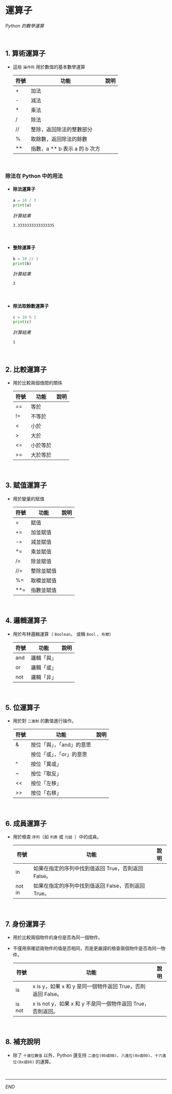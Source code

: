 # 運算子

_Python 的數學運算_

<br>

## 1. 算術運算子

- 這些 `操作符` 用於數值的基本數學運算

    符號  | 功能      |  說明
    -----|-----------|--------
    \+   | 加法
    \-   | 減法
    \*   | 乘法
    /    | 除法
    //   | 整除，返回除法的整數部分
    %    | 取餘數，返回除法的餘數
    **   | 指數，a ** b 表示 a 的 b 次方



</br>

### 除法在 Python 中的用法
 
- #### 除法運算子
    ```python
    a = 10 / 3
    print(a)
    ```
    *計算結果*
    ```bash
    3.3333333333333335
    ```

</br>

- #### 整除運算子
    ```python
    b = 10 // 3
    print(b)
    ```
    *計算結果*
    ```bash
    3
    ```

</br>

- #### 除法取餘數運算子
    ```python
    c = 10 % 3
    print(c)
    ```
    *計算結果*
    ```bash
    1
    ```

</br>

## 2. 比較運算子

- 用於比較兩個值間的關係

    符號 | 功能      |  說明
    ----|-----------|--------
    ==  |  等於
    !=  |  不等於
    <   |  小於
    \>  |  大於
    <=  |  小於等於
    \>= |  大於等於

</br>

## 3. 賦值運算子

- 用於變量的賦值

    符號 | 功能      |  說明
    ----|-----------|--------
    =   |賦值       |
    +=  |加並賦值    | 
    -=  |減並賦值    |
    *=  |乘並賦值    |
    /=  |除並賦值    |
    //= |整除並賦值  |
    %=  |取模並賦值  |
    **= |指數並賦值  |

</br>

## 4. 邏輯運算子

- 用於布林邏輯運算（ `Boolean`， 或稱 `Bool` 、`布爾`）

    符號 | 功能      |  說明
    ----|-----------|--------
    and|邏輯「與」
    or|邏輯「或」
    not|邏輯「非」

</br>

## 5. 位運算子

- 用於對 `二進制` 的數值進行操作。

    符號 | 功能                  |  說明
    ----|-----------------------|--------
    &   |按位「與」，「and」的意思
    |   |按位「或」，「or」的意思
    ^   |按位「異或」
    ~   |按位「取反」
    <<  |按位「左移」
    \>> |按位「右移」

</br>

## 6. 成員運算子

- 用於檢查 `序列`（如 `列表` 或 `元組 `）中的成員。

    符號   | 功能                  |  說明
    ------|-----------------------|--------
    in    |如果在指定的序列中找到值返回 True，否則返回 False。
    not in|如果在指定的序列中找到值返回 False，否則返回 True。

</br>

## 7. 身份運算子

- 用於比較兩個物件的身份是否為同一個物件。

- 不僅用來確認兩物件的值是否相同，而是更嚴謹的檢查兩個物件是否為同一物件。

    符號   | 功能                  |  說明
    ------|-----------------------|--------
    is    |x is y，如果 x 和 y 是同一個物件返回 True，否則返回 False。
    is not|x is not y，如果 x 和 y 不是同一個物件返回 True，否則返回。

</br>

## 8. 補充說明

- 除了 `十進位數值` 以外，Python 還支持 `二進位(0b或0B)`、`八進位(0o或0O)`、`十六進位(0x或0X)` 的運算。

<br>

---

_END_